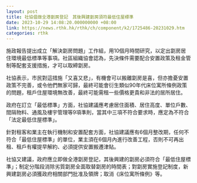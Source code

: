 ```yaml
---
layout: post
title: 社協倡做全港劏房登記　其後興建劏房須符最低住屋標準
date: 2023-10-29 14:08:20.000000000 +08:00
link: https://news.rthk.hk/rthk/ch/component/k2/1725486-20231029.htm
categories: rthk
---
```


施政報告提出成立「解決劏房問題」工作組，用10個月時間研究，以定出劏房居住環境最低標準等事項。社區組織協會認為，先決條件需要配合安置政策及租金管制等配套支援措施，才可以取締劏房。

社協表示，市民對這措施「又喜又悲」，有機會可以搬離劏房是喜，但亦擔憂安置政策不完善，或令他們無家可歸，最終可能會衍生類似90年代床位寓所條例政策的問題，租戶住屋環境無改善，最終可能需租一些價格更貴和非法的居所居住。

政府在訂立「最低標準」方面，社協建議應考慮居住面積、居住高度、單位戶數、間隔物料、通風及樓宇管理等9項準則，當其中三項不符合要求時，應定為不符合「法定最低住屋標準」。

針對租客和業主在執行機制和安置配套方面，社協建議應有6個月整改期，任何不符合「最低住屋標準」的單位，業主須在6個月內進行改善工程，否則不可再出租、租戶有權提早解約、必須提供安置搬遷津貼。

社協又建議，政府應立即做全港劏房登記，其後興建的劏房必須符合「最低住屋標準」；制定分階段消除劣質劏房全面取替劏房的時間表；對劏房實施登記制度，新興建劏房必須獲政府相關部門批准及領牌；取消《床位寓所條例》等。
